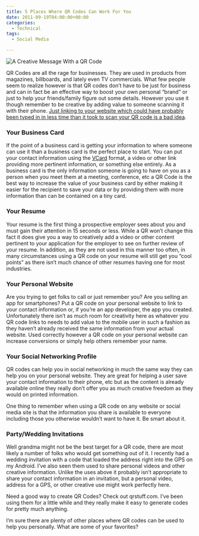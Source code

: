```yaml
---
title: 5 Places Where QR Codes Can Work For You
date: 2011-09-19T04:00:00+00:00
categories:
  - Technical
tags:
  - Social Media

---
```


![A Creative Message With a QR Code](/images/2011/09/creative-qr-code-message-225x225-1.png)

QR Codes are all the rage for businesses. They are used in products from magazines, billboards, and lately even TV commercials. What few people seem to realize however is that QR codes don’t have to be just for business and can in fact be an effective way to boost your own personal “brand” or just to help your friends/family figure out some details. However you use it though remember to be creative by adding value to someone scanning it with their phone. [Just linking to your website which could have probably been typed in in less time than it took to scan your QR code is a bad idea][1].

### Your Business Card

If the point of a business card is getting your information to where someone can use it than a business card is the perfect place to start. You can put your contact information using the [VCard](http://en.wikipedia.org/wiki/VCard "VCard on Wikipedia") format, a video or other link providing more pertinent information, or something else entirely. As a business card is the only information someone is going to have on you as a person when you meet them at a meeting, conference, etc a QR Code is the best way to increase the value of your business card by either making it easier for the recipient to save your data or by providing them with more information than can be contained on a tiny card.

### Your Resume

Your resume is the first thing a prospective employer sees about you and must gain their attention in 15 seconds or less. While a QR won’t change this fact it does give you a way to creatively add a video or other content pertinent to your application for the employer to see on further review of your resume. In addition, as they are not used in this manner too often, in many circumstances using a QR code on your resume will still get you “cool points” as there isn’t much chance of other resumes having one for most industries.

### Your Personal Website

Are you trying to get folks to call or just remember you? Are you selling an app for smartphones? Put a QR code on your personal website to link to your contact information or, if you’re an app developer, the app you created. Unfortunately there isn’t as much room for creativity here as whatever you QR code links to needs to add value to the mobile user in such a fashion as they haven’t already received the same information from your actual website. Used correctly however a QR code on your personal website can increase conversions or simply help others remember your name.

### Your Social Networking Profile

QR codes can help you in social networking in much the same way they can help you on your personal website. They are great for helping a user save your contact information to their phone, etc but as the content is already available online they really don’t offer you as much creative freedom as they would on printed information.

One thing to remember when using a QR code on any website or social media site is that the information you share is available to everyone including those you otherwise wouldn’t want to have it. Be smart about it.

### Party/Wedding Invitations

Well grandma might not be the best target for a QR code, there are most likely a number of folks who would get something out of it. I recently had a wedding invitation with a code that loaded the address right into the GPS on my Android. I’ve also seen them used to share personal videos and other creative information. Unlike the uses above it probably isn’t appropriate to share your contact information in an invitation, but a personal video, address for a GPS, or other creative use might work perfectly here.

Need a good way to create QR Codes? Check out qrstuff.com. I’ve been using them for a little while and they really make it easy to generate codes for pretty much anything.

I’m sure there are plenty of other places where QR codes can be used to help you personally. What are some of your favorites?

 [1]: /2011/03/qr-codes-arent-just-your-url/